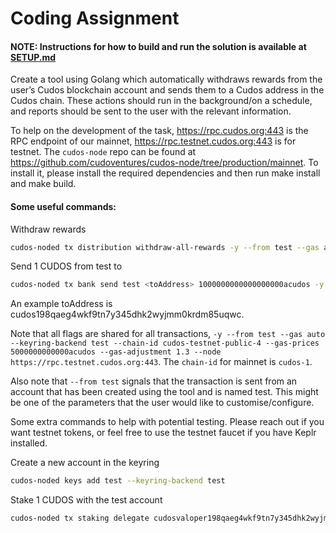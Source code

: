 # Coding Assignment

#### NOTE: Instructions for how to build and run the solution is available at [SETUP.md](SETUP.md)

Create a tool using Golang which automatically withdraws rewards from the user’s Cudos blockchain
account and sends them to a Cudos address in the Cudos chain. These actions should run in the
background/on a schedule, and reports should be sent to the user with the relevant information.

To help on the development of the task, https://rpc.cudos.org:443 is the RPC endpoint of our mainnet,
https://rpc.testnet.cudos.org:443 is for testnet.
The `cudos-node` repo can be found at https://github.com/cudoventures/cudos-node/tree/production/mainnet.
To install it, please install the required dependencies and then run make install and make build.

#### Some useful commands:

Withdraw rewards
```bash
cudos-noded tx distribution withdraw-all-rewards -y --from test --gas auto --keyring-backend test --chain-id cudos-testnet-public-4 --gas-prices 5000000000000acudos --gas-adjustment 1.3 --node https://rpc.testnet.cudos.org:443
```

Send 1 CUDOS from test to <toAddress>
```bash
cudos-noded tx bank send test <toAddress> 1000000000000000000acudos -y --from test --gas auto --keyring-backend test --chain-id cudos-testnet-public-4 --gas-prices 5000000000000acudos --gas-adjustment 1.3 --node https://rpc.testnet.cudos.org:443
```


An example toAddress is cudos198qaeg4wkf9tn7y345dhk2wyjmm0krdm85uqwc.


Note that all flags are shared for all transactions, `-y --from test --gas auto --keyring-backend test --chain-id cudos-testnet-public-4 --gas-prices 5000000000000acudos --gas-adjustment 1.3 --node https://rpc.testnet.cudos.org:443`. The `chain-id` for mainnet is `cudos-1`.


Also note that `--from test` signals that the transaction is sent from an account that has been created using the tool and is named test. This might be one of the parameters that the user would like to customise/configure.


Some extra commands to help with potential testing. Please reach out if you want testnet tokens, or feel free to use the testnet faucet if you have Keplr installed.

Create a new account in the keyring
```bash
cudos-noded keys add test --keyring-backend test
```

Stake 1 CUDOS with the test account
```bash
cudos-noded tx staking delegate cudosvaloper198qaeg4wkf9tn7y345dhk2wyjmm0krdm68jp09 1000000000000000000acudos -y --from test --gas auto --keyring-backend test --chain-id cudos-testnet-public-4 --gas-prices 5000000000000acudos --gas-adjustment 1.3 --node https://rpc.testnet.cudos.org:443
```